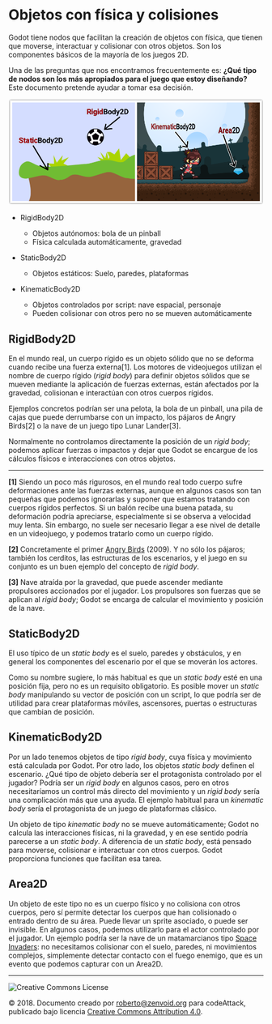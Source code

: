# Objetos con física y colisiones

Godot tiene nodos que facilitan la creación de objetos con física, que tienen que moverse, interactuar y colisionar con otros objetos. Son los componentes básicos de la mayoría de los juegos 2D.

Una de las preguntas que nos encontramos frecuentemente es: __¿Qué tipo de nodos son los más apropiados para el juego que estoy diseñando?__ Este documento pretende ayudar a tomar esa decisión.

![](/Documentation/Images/PhysicsObjects.png)

* RigidBody2D
  * Objetos autónomos: bola de un pinball
  * Física calculada automáticamente, gravedad

* StaticBody2D
  * Objetos estáticos: Suelo, paredes, plataformas

* KinematicBody2D
  * Objetos controlados por script: nave espacial, personaje
  * Pueden colisionar con otros pero no se mueven automáticamente


## RigidBody2D

En el mundo real, un cuerpo rígido es un objeto sólido que no se deforma cuando recibe una fuerza externa[1]. Los motores de videojuegos utilizan el nombre de cuerpo rígido (_rigid body_) para definir objetos sólidos que se mueven mediante la aplicación de fuerzas externas, están afectados por la gravedad, colisionan e interactúan con otros cuerpos rígidos.

Ejemplos concretos podrían ser una pelota, la bola de un pinball, una pila de cajas que puede derrumbarse con un impacto, los pájaros de Angry Birds[2] o la nave de un juego tipo Lunar Lander[3].

Normalmente no controlamos directamente la posición de un _rigid body_; podemos aplicar fuerzas o impactos y dejar que Godot se encargue de los cálculos físicos e interacciones con otros objetos.

----

**[1]** Siendo un poco más rigurosos, en el mundo real todo cuerpo sufre deformaciones ante las fuerzas externas, aunque en algunos casos son tan pequeñas que podemos ignorarlas y suponer que estamos tratando con cuerpos rígidos perfectos. Si un balón recibe una buena patada, su deformación podría apreciarse, especialmente si se observa a velocidad muy lenta. Sin embargo, no suele ser necesario llegar a ese nivel de detalle en un videojuego, y podemos tratarlo como un cuerpo rígido.

**[2]** Concretamente el primer [Angry Birds](https://en.wikipedia.org/wiki/Angry_Birds_(video_game)) (2009). Y no sólo los pájaros; también los cerditos, las estructuras de los escenarios, y el juego en su conjunto es un buen ejemplo del concepto de _rigid body_.

**[3]** Nave atraída por la gravedad, que puede ascender mediante propulsores accionados por el jugador. Los propulsores son fuerzas que se aplican al _rigid body_; Godot se encarga de calcular el movimiento y posición de la nave.


## StaticBody2D

El uso típico de un _static body_ es el suelo, paredes y obstáculos, y en general los componentes del escenario por el que se moverán los actores.

Como su nombre sugiere, lo más habitual es que un _static body_ esté en una posición fija, pero no es un requisito obligatorio. Es posible mover un _static body_ manipulando su vector de posición con un script, lo que podría ser de utilidad para crear plataformas móviles, ascensores, puertas o estructuras que cambian de posición.


## KinematicBody2D

Por un lado tenemos objetos de tipo _rigid body_, cuya física y movimiento está calculada por Godot. Por otro lado, los objetos _static body_ definen el escenario. ¿Qué tipo de objeto debería ser el protagonista controlado por el jugador? Podría ser un _rigid body_ en algunos casos, pero en otros necesitaríamos un control más directo del movimiento y un _rigid body_ sería una complicación más que una ayuda. El ejemplo habitual para un _kinematic body_ sería el protagonista de un juego de plataformas clásico.

Un objeto de tipo _kinematic body_ no se mueve automáticamente; Godot no calcula las interacciones físicas, ni la gravedad, y en ese sentido podría parecerse a un _static body_. A diferencia de un _static body_, está pensado para moverse, colisionar e interactuar con otros cuerpos. Godot proporciona funciones que facilitan esa tarea.


## Area2D

Un objeto de este tipo no es un cuerpo físico y no colisiona con otros cuerpos, pero sí permite detectar los cuerpos que han colisionado o entrado dentro de su área. Puede llevar un sprite asociado, o puede ser invisible. En algunos casos, podemos utilizarlo para el actor controlado por el jugador. Un ejemplo podría ser la nave de un matamarcianos tipo [Space Invaders](https://en.wikipedia.org/wiki/Space_Invaders): no necesitamos colisionar con el suelo, paredes, ni movimientos complejos, simplemente detectar contacto con el fuego enemigo, que es un evento que podemos capturar con un Area2D.


----

![Creative Commons License](https://i.creativecommons.org/l/by/4.0/88x31.png)

© 2018. Documento creado por roberto@zenvoid.org para codeAttack, publicado bajo licencia [Creative Commons Attribution 4.0](https://creativecommons.org/licenses/by/4.0/).

